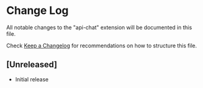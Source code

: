 # Change Log

All notable changes to the "api-chat" extension will be documented in this file.

Check [Keep a Changelog](http://keepachangelog.com/) for recommendations on how to structure this file.

## [Unreleased]

- Initial release
